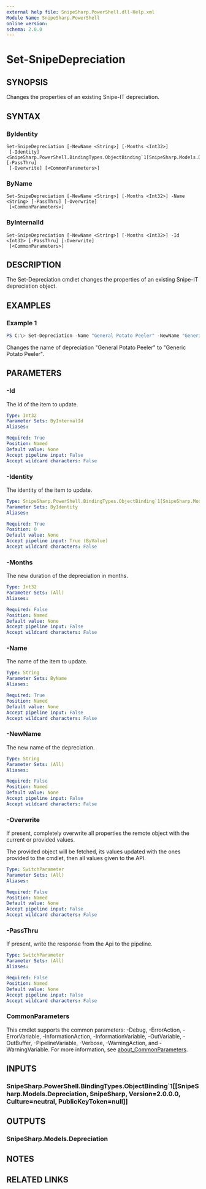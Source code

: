 ```yaml
---
external help file: SnipeSharp.PowerShell.dll-Help.xml
Module Name: SnipeSharp.PowerShell
online version:
schema: 2.0.0
---
```


# Set-SnipeDepreciation

## SYNOPSIS
Changes the properties of an existing Snipe-IT depreciation.

## SYNTAX

### ByIdentity
```
Set-SnipeDepreciation [-NewName <String>] [-Months <Int32>]
 [-Identity] <SnipeSharp.PowerShell.BindingTypes.ObjectBinding`1[SnipeSharp.Models.Depreciation]> [-PassThru]
 [-Overwrite] [<CommonParameters>]
```

### ByName
```
Set-SnipeDepreciation [-NewName <String>] [-Months <Int32>] -Name <String> [-PassThru] [-Overwrite]
 [<CommonParameters>]
```

### ByInternalId
```
Set-SnipeDepreciation [-NewName <String>] [-Months <Int32>] -Id <Int32> [-PassThru] [-Overwrite]
 [<CommonParameters>]
```

## DESCRIPTION
The Set-Depreciation cmdlet changes the properties of an existing Snipe-IT depreciation object.

## EXAMPLES

### Example 1
```powershell
PS C:\> Set-Depreciation -Name "General Potato Peeler" -NewName "Generic Potato Peeler"
```

Changes the name of depreciation "General Potato Peeler" to "Generic Potato Peeler".

## PARAMETERS

### -Id
The id of the item to update.

```yaml
Type: Int32
Parameter Sets: ByInternalId
Aliases:

Required: True
Position: Named
Default value: None
Accept pipeline input: False
Accept wildcard characters: False
```

### -Identity
The identity of the item to update.

```yaml
Type: SnipeSharp.PowerShell.BindingTypes.ObjectBinding`1[SnipeSharp.Models.Depreciation]
Parameter Sets: ByIdentity
Aliases:

Required: True
Position: 0
Default value: None
Accept pipeline input: True (ByValue)
Accept wildcard characters: False
```

### -Months
The new duration of the depreciation in months.

```yaml
Type: Int32
Parameter Sets: (All)
Aliases:

Required: False
Position: Named
Default value: None
Accept pipeline input: False
Accept wildcard characters: False
```

### -Name
The name of the item to update.

```yaml
Type: String
Parameter Sets: ByName
Aliases:

Required: True
Position: Named
Default value: None
Accept pipeline input: False
Accept wildcard characters: False
```

### -NewName
The new name of the depreciation.

```yaml
Type: String
Parameter Sets: (All)
Aliases:

Required: False
Position: Named
Default value: None
Accept pipeline input: False
Accept wildcard characters: False
```

### -Overwrite
If present, completely overwrite all properties the remote object with the current or provided values.

The provided object will be fetched, its values updated with the ones provided to the cmdlet, then all values given to the API.

```yaml
Type: SwitchParameter
Parameter Sets: (All)
Aliases:

Required: False
Position: Named
Default value: None
Accept pipeline input: False
Accept wildcard characters: False
```

### -PassThru
If present, write the response from the Api to the pipeline.

```yaml
Type: SwitchParameter
Parameter Sets: (All)
Aliases:

Required: False
Position: Named
Default value: None
Accept pipeline input: False
Accept wildcard characters: False
```

### CommonParameters
This cmdlet supports the common parameters: -Debug, -ErrorAction, -ErrorVariable, -InformationAction, -InformationVariable, -OutVariable, -OutBuffer, -PipelineVariable, -Verbose, -WarningAction, and -WarningVariable. For more information, see [about_CommonParameters](http://go.microsoft.com/fwlink/?LinkID=113216).

## INPUTS

### SnipeSharp.PowerShell.BindingTypes.ObjectBinding`1[[SnipeSharp.Models.Depreciation, SnipeSharp, Version=2.0.0.0, Culture=neutral, PublicKeyToken=null]]

## OUTPUTS

### SnipeSharp.Models.Depreciation

## NOTES

## RELATED LINKS
